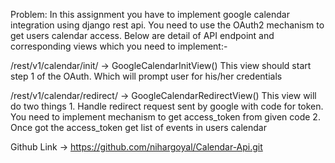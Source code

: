 Problem: In this assignment you have to implement google calendar integration using django rest api.
You need to use the OAuth2 mechanism to get users calendar access.
Below are detail of API endpoint and corresponding views which you need to implement:-

/rest/v1/calendar/init/ -> GoogleCalendarInitView()
      This view should start step 1 of the OAuth. Which will prompt user for his/her credentials


/rest/v1/calendar/redirect/ -> GoogleCalendarRedirectView()
      This view will do two things
          1. Handle redirect request sent by google with code for token. You need to implement mechanism to get access_token from given code
          2. Once got the access_token get list of events in users calendar

Github Link -> https://github.com/nihargoyal/Calendar-Api.git